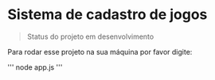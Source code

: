 <h1>Sistema de cadastro de jogos</h1>

> Status do projeto em desenvolvimento

Para rodar esse projeto na sua máquina por favor digite:

'''
node app.js
'''
